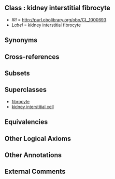 
## Class : kidney interstitial fibrocyte

 * *IRI* = http://purl.obolibrary.org/obo/CL_1000693
 * *Label* = kidney interstitial fibrocyte

## Synonyms


## Cross-references


## Subsets


## Superclasses

 * [fibrocyte](../../CL/35/CL_0000135.md)
 * [kidney interstitial cell](../../CL/00/CL_1000500.md)

## Equivalencies


## Other Logical Axioms


## Other Annotations


## External Comments

